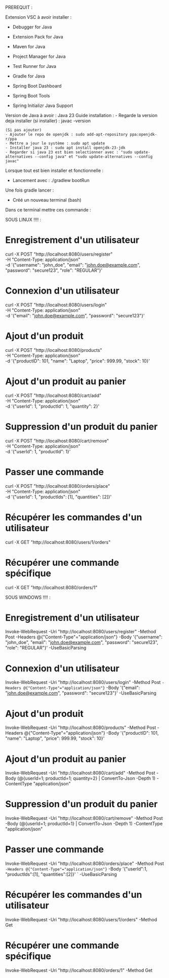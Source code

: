 PREREQUIT :

Extension VSC à avoir installer :
- Debugger for Java
- Extension Pack for Java
- Maven for Java
- Project Manager for Java
- Test Runner for Java

- Gradle for Java

- Spring Boot Dashboard
- Spring Boot Tools
- Spring Initializr Java Support

Version de Java à avoir : Java 23
    Guide installation :
    - Regarde la version deja installer (si installer) : javac -version

    (Si pas ajouter)
    - Ajouter le repo de openjdk : sudo add-apt-repository ppa:openjdk-r/ppa
    - Mettre a jour le système : sudo apt update
    - Installer java 23 : sudo apt install openjdk-23-jdk
    - Regarder si java 23 est bien selectionner avec : "sudo update-alternatives --config java" et "sudo update-alternatives --config javac"

Lorsque tout est bien installer et fonctionnelle :

- Lancement avec : ./gradlew bootRun

Une fois gradle lancer :
- Créé un nouveau terminal (bash)

Dans ce terminal mettre ces commande :

SOUS LINUX !!!! :
# Enregistrement d'un utilisateur
curl -X POST "http://localhost:8080/users/register" \
     -H "Content-Type: application/json" \
     -d '{"username": "john_doe", "email": "john.doe@example.com", "password": "secure123", "role": "REGULAR"}'

# Connexion d'un utilisateur
curl -X POST "http://localhost:8080/users/login" \
     -H "Content-Type: application/json" \
     -d '{"email": "john.doe@example.com", "password": "secure123"}'

# Ajout d'un produit
curl -X POST "http://localhost:8080/products" \
     -H "Content-Type: application/json" \
     -d '{"productID": 101, "name": "Laptop", "price": 999.99, "stock": 10}'

# Ajout d'un produit au panier
curl -X POST "http://localhost:8080/cart/add" \
     -H "Content-Type: application/json" \
     -d '{"userId": 1, "productId": 1, "quantity": 2}'

# Suppression d'un produit du panier
curl -X POST "http://localhost:8080/cart/remove" \
     -H "Content-Type: application/json" \
     -d '{"userId": 1, "productId": 1}'

# Passer une commande
curl -X POST "http://localhost:8080/orders/place" \
     -H "Content-Type: application/json" \
     -d '{"userId": 1, "productIds": [1], "quantities": [2]}'

# Récupérer les commandes d'un utilisateur
curl -X GET "http://localhost:8080/users/1/orders"

# Récupérer une commande spécifique
curl -X GET "http://localhost:8080/orders/1"



SOUS WINDOWS !!!! :
# Enregistrement d'un utilisateur
 Invoke-WebRequest -Uri "http://localhost:8080/users/register" -Method Post -Headers @{"Content-Type"="application/json"} -Body '{"username": "john_doe", "email": "john.doe@example.com", "password": "secure123", "role": "REGULAR"}' -UseBasicParsing

# Connexion d'un utilisateur
 Invoke-WebRequest -Uri "http://localhost:8080/users/login" -Method Post `
-Headers @{"Content-Type"="application/json"} `
-Body '{"email": "john.doe@example.com", "password": "secure123"}' -UseBasicParsing

# Ajout d'un produit
Invoke-WebRequest -Uri "http://localhost:8080/products" -Method Post -Headers @{"Content-Type"="application/json"} -Body '{"productID": 101, "name": "Laptop", "price": 999.99, "stock": 10}'

# Ajout d'un produit au panier
Invoke-WebRequest -Uri "http://localhost:8080/cart/add" -Method Post -Body (@{userId=1;
 productId=1; quantity=2} | ConvertTo-Json -Depth 1) -ContentType "application/json"

# Suppression d'un produit du panier
Invoke-WebRequest -Uri "http://localhost:8080/cart/remove" -Method Post -Body (@{userId=1; productId=1} | ConvertTo-Json -Depth 1) -ContentType "application/json"

# Passer une commande
Invoke-WebRequest -Uri "http://localhost:8080/orders/place" -Method Post `
    -Headers @{"Content-Type"="application/json"} `
    -Body '{"userId":1, "productIds":[1], "quantities":[2]}' `
    -UseBasicParsing

# Récupérer les commandes d'un utilisateur
Invoke-WebRequest -Uri "http://localhost:8080/users/1/orders" -Method Get

# Récupérer une commande spécifique
Invoke-WebRequest -Uri "http://localhost:8080/orders/1" -Method Get